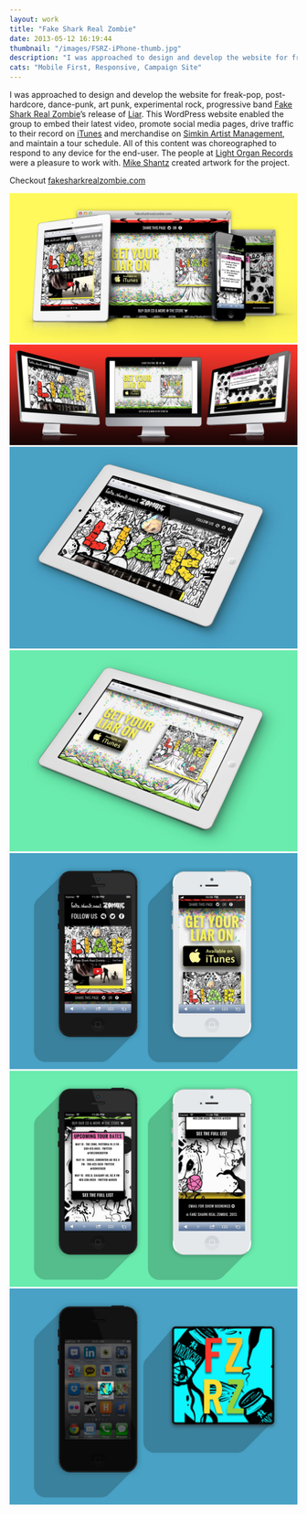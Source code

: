 ```yaml
---
layout: work
title: "Fake Shark Real Zombie"
date: 2013-05-12 16:19:44
thumbnail: "/images/FSRZ-iPhone-thumb.jpg"
description: "I was approached to design and develop the website for freak-pop, post-hardcore, dance-punk, art punk, experimental rock, progressive band Fake Shark Real Zombie’s release of Liar."
cats: "Mobile First, Responsive, Campaign Site"
---
```


<p class="work-content">I was approached to design and develop the website for freak-pop, post-hardcore, dance-punk, art punk, experimental rock, progressive band <a href="http://www.fakesharkrealzombie.com/" title="Link to Fake Shark Real Zombie's website" target="_blank">Fake Shark Real Zombie</a>’s release of <a href="https://itunes.apple.com/ca/album/liar/id599166015" title="Link to Fake Shark Real Zombie record Liars on iTunes" target="_blank">Liar</a>. This WordPress website enabled the group to embed their latest video, promote social media pages, drive traffic to their record on <a href="https://itunes.apple.com/ca/album/girls-featuring-steve-bays/id561288437?i=561288555" title="Fake Shark Real Zombie on iTunes" target="_blank">iTunes</a> and merchandise on <a href="http://www.simkinartistmanagement.com/artists/" title="Link to Simkin Artist Management" target="_blank">Simkin Artist Management</a>, and maintain a tour schedule. All of this content was choreographed to respond to any device for the end-user. The people at <a href="http://lightorganrecords.com/" title="Link to Light Organ Records" target="_blank">Light Organ Records</a> were a pleasure to work with. <a href="http://gnargrim.tumblr.com/" title="Mike Shantz website" target="_blank">Mike Shantz</a> created artwork for the project.</p>

<p class="work-content">Checkout <a href="http://www.fakesharkrealzombie.com" title="Link to Fake Shark Real Zombie's website" target="_blank">fakesharkrealzombie.com</a></p>

<img src="/images/FSRZ-Responsive.jpg" alt="The Fake Shark Real Zombie website is a responsive design" />
<img src="/images/FSRZ-iMac1.jpg" alt="The site goes super wide for desktop computers" />
<img src="/images/FSRZ-iPad-MockUp.jpg" alt="The website is tablet friendly" />
<img src="/images/FSRZ-iPad-MockUp2.jpg" alt="The website is tablet friendly" />
<img src="/images/FSRZ-iPhone.jpg" alt="The website is mobile phone friendly" />
<img src="/images/FSRZ-iPhone2.jpg" alt="The website is mobile phone friendly" />
<img src="/images/FSRZ-Icon-MockUp1.jpg" alt="iOS users can add their website to their home screen for easy access to tour dates" />